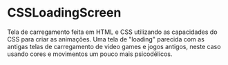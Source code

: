 # CSSLoadingScreen

Tela de carregamento feita em HTML e CSS utilizando as capacidades do CSS para criar as animações. 
Uma tela de "loading" parecida com as antigas telas de carregamento de video games e jogos antigos, neste caso usando cores e movimentos um pouco mais psicodélicos.
